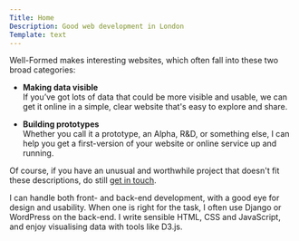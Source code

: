 ```yaml
---
Title: Home
Description: Good web development in London
Template: text
---
```


Well-Formed makes interesting websites, which often fall into these two broad&nbsp;categories:

* **Making data visible**  
  If you’ve got lots of data that could be more visible and usable, we can get it online in a simple, clear website that's easy to explore and share.

* **Building prototypes**  
  Whether you call it a prototype, an Alpha, R&D, or something else, I can help you get a first-version of your website or online service up and running.

Of course, if you have an unusual and worthwhile project that doesn't fit these descriptions, do still [get in touch](mailto:contact@well-formed.co.uk).

I can handle both front- and back-end development, with a good eye for design and usability. When one is right for the task, I often use Django or WordPress on the back-end. I write sensible HTML, CSS and JavaScript, and enjoy visualising data with tools like D3.js.

<!--
<div style="display:inline-block;width:100px;height:100px;background:#faed3e"></div>
<div style="display:inline-block;width:100px;height:100px;background:#000"></div>
<div style="display:inline-block;width:100px;height:100px;background:#03a1c6"></div>
<div style="display:inline-block;width:100px;height:100px;background:#d0d0d0"></div>
-->
